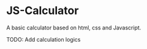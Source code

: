 # JS-Calculator
A basic calculator based on html, css and Javascript.


TODO: Add calculation logics
